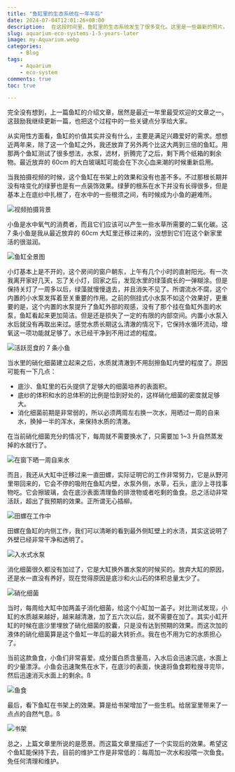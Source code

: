 ```yaml
---
title: "鱼缸里的生态系统在一年半后"
date: 2024-07-04T12:01:26+08:00
description:  在这段时间里，鱼缸里的生态系统发生了很多变化。这里是一些最新的照片。本文总结了我的观察和经验。
slug: aquarium-eco-systems-1-5-years-later
image: my-Aquarium.webp
categories:
    - Blog
tags:
    - Aquarium
    - eco-system
comments: true
toc: true

---
```


完全没有想到，上一篇鱼缸的介绍文章，居然是最近一年里最受欢迎的文章之一。这鼓励我继续更新一篇，也把这个过程中的一些关键点分享给大家。

从实用性方面看，鱼缸的价值其实并没有什么，主要是满足兴趣爱好的需求。想想近两年来，除了这一个鱼缸之外，我还放弃了另外两个比这大两到三倍的鱼缸。用那两个鱼缸测试了很多想法，水泵，滤材，折腾完了之后，剩下两个纸箱的剩余物。最近放弃的 60cm 的大白玻璃缸可能会在下次心血来潮的时候重新启用。

当我拍摄视频的时候，这个鱼缸在书架上的效果和没有也差不多。不过那根长期并没有啥变化的绿萝也是有一点装饰效果。绿萝的根系在水下并没有长得很多，但是基本上在底纱中扎根了，在水中的一些根须之间，有时候成为小鱼的避难所。

![视频拍摄背景](IMG_3556.webp)

小鱼是水中氧气的消费者，而且它们应该可以产生一些水草所需要的二氧化碳。这7 条小鱼是我从最近放弃的 60cm 大缸里迁移过来的，没想到它们在这个新家里活的很滋润。

![鱼缸全景图](2025-08-22_00-52-43.webp)

小灯基本上是不开的，这个房间的窗户朝东，上午有几个小时的直射阳光。有一次我离开家好几天，忘了关小灯，回家之后，发现水里的绿藻疯长的一弹糊涂。但是保持关灯了一周多以后，绿藻就慢慢退去，并且消失不见了。所谓流水不腐，这个内置的小水泵发挥着至关重要的作用。之前的侧挂式小水泵不如这个效果好，更重要的是，这个内置的水泵提升了鱼缸外部的观感，没有了那个挂在鱼缸外面的水泵，鱼缸看起来更加简洁。但是还是损失了一定的有限的内部空间。内置小水泵入水后就没有再取出来过。感觉水质长期这么清澈的情况下，它保持水循环流动，增氧这一项功能就足够了。水已经干净到不用过滤的程度。

![活跃觅食的 7 条小鱼](2025-08-22_00-52-26.webp)

当水里的硝化细菌建立起来之后，水质就清澈到不用刮擦鱼缸内壁的程度了。原因可能有一下几点：

- 底沙、鱼缸里的石头提供了足够大的细菌培养的表面积。
- 底纱的体积和水的总体积的比例是恰到好处的，这样硝化细菌的密度就足够大。
- 消化细菌前期是非常弱的，所以必须两周左右换一次水，用晒过一周的自来水，换掉一半的浑水，来保持水质的清澈。

在当前硝化细菌充分的情况下，每周就不需要换水了，只需要加 1~3 升自然蒸发掉的水就行了。

![在窗下晒一周自来水](IMG_4197.webp)

而且，我还从大缸中迁移过来一直田螺，实际证明它的工作非常努力，它是从野河里带回来的，它会不停的吸附在鱼缸内壁，水泵外侧，水草，石头，底沙上寻找事物吃。它会擦玻璃，会在底沙表面清理鱼的排泄物或者吃剩的鱼食。总之活动非常活跃，超出了我预期的效果。正所谓无心插柳。

![田螺在工作中](IMG_4201.webp)

田螺在鱼缸的内侧工作，我们可以清晰的看到最外侧缸壁上的水渍，其实这说明了外壁已经非常干净和透明了。

![入水式水泵](IMG_4202.webp)

消化细菌很久都没有加过了，它是大缸换外置水泵的时候买的。放弃大缸的原因，还是水一直没有养好，现在觉得原因是底沙和火山石的体积总量太少了。

![硝化细菌](IMG_4204.webp)

当时，每周给大缸中加两盖子消化细菌，给这个小缸加一盖子。对比测试发现，小缸的水质越来越好，越来越清澈，加了五六次以后，就不需要在加了。其实小缸开缸的时候在底沙里埋放了硝化细菌的胶囊，只是没有达到预期的效果。而这次加的液体的硝化细菌算是这个鱼缸一年后的最大转折点。我在也不用为它的水质担心了。

当前这款鱼食，小鱼们非常喜爱。成分蛋白质含量高，入水后会迅速沉底，水面上的少量漂浮。小鱼会迅速聚焦在水下，在底沙的表面，快速将鱼食颗粒搜寻完毕，然后迅速消灭水面上的剩余。ß

![鱼食](IMG_4198.webp)

最后，看下鱼缸在书架上的效果。算是给书架增加了一些生机。给居室里带来了一点点的自然气息。ß

![书架](IMG_4203.webp)

总之，上篇文章里所说的是愿景。而这篇文章里描述了一个实现后的效果。希望这个鱼缸能保持下去，目前的维护工作是非常低的：每周加一次水和投喂一次鱼食。免任何清理和维护。